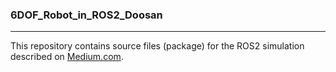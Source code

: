 ### 6DOF_Robot_in_ROS2_Doosan
***
This repository contains source files (package) for the ROS2 simulation described on [Medium.com](https://markus-x-buchholz.medium.com/reinforcement-learning-path-planner-for-6dof-robot-in-ros2-518581dc72c7).
